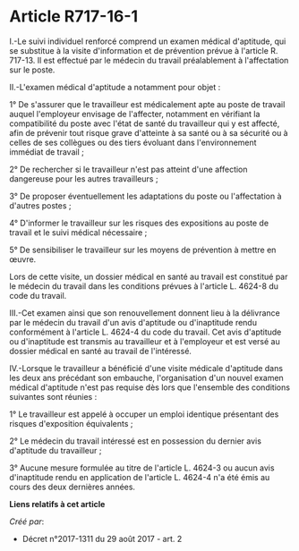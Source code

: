 # Article R717-16-1

I.-Le suivi individuel renforcé comprend un examen médical d'aptitude, qui se substitue à la visite d'information et de
prévention prévue à l'article R. 717-13. Il est effectué par le médecin du travail préalablement à l'affectation sur le
poste.

II.-L'examen médical d'aptitude a notamment pour objet :

1° De s'assurer que le travailleur est médicalement apte au poste de travail auquel l'employeur envisage de l'affecter,
notamment en vérifiant la compatibilité du poste avec l'état de santé du travailleur qui y est affecté, afin de prévenir tout
risque grave d'atteinte à sa santé ou à sa sécurité ou à celles de ses collègues ou des tiers évoluant dans l'environnement
immédiat de travail ;

2° De rechercher si le travailleur n'est pas atteint d'une affection dangereuse pour les autres travailleurs ;

3° De proposer éventuellement les adaptations du poste ou l'affectation à d'autres postes ;

4° D'informer le travailleur sur les risques des expositions au poste de travail et le suivi médical nécessaire ;

5° De sensibiliser le travailleur sur les moyens de prévention à mettre en œuvre.

Lors de cette visite, un dossier médical en santé au travail est constitué par le médecin du travail dans les conditions
prévues à l'article L. 4624-8 du code du travail.

III.-Cet examen ainsi que son renouvellement donnent lieu à la délivrance par le médecin du travail d'un avis d'aptitude ou
d'inaptitude rendu conformément à l'article L. 4624-4 du code du travail. Cet avis d'aptitude ou d'inaptitude est transmis au
travailleur et à l'employeur et est versé au dossier médical en santé au travail de l'intéressé.

IV.-Lorsque le travailleur a bénéficié d'une visite médicale d'aptitude dans les deux ans précédant son embauche,
l'organisation d'un nouvel examen médical d'aptitude n'est pas requise dès lors que l'ensemble des conditions suivantes sont
réunies :

1° Le travailleur est appelé à occuper un emploi identique présentant des risques d'exposition équivalents ;

2° Le médecin du travail intéressé est en possession du dernier avis d'aptitude du travailleur ;

3° Aucune mesure formulée au titre de l'article L. 4624-3 ou aucun avis d'inaptitude rendu en application de l'article L.
4624-4 n'a été émis au cours des deux dernières années.

**Liens relatifs à cet article**

_Créé par_:

  - Décret n°2017-1311 du 29 août 2017 - art. 2
